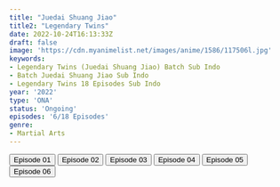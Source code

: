 ```yaml
---
title: "Juedai Shuang Jiao"
title2: "Legendary Twins"
date: 2022-10-24T16:13:33Z
draft: false
image: 'https://cdn.myanimelist.net/images/anime/1586/117506l.jpg'
keywords:
- Legendary Twins (Juedai Shuang Jiao) Batch Sub Indo
- Batch Juedai Shuang Jiao Sub Indo
- Legendary Twins 18 Episodes Sub Indo
year: '2022'
type: 'ONA'
status: 'Ongoing'
episodes: '6/18 Episodes'
genre:
- Martial Arts
---
```


<div class="d-g gg-5 gtc-r ai-c">
<button onclick="window.open('?kur=KOI KISAMA/LGDTWN/1/MP4/Kuramanime-LGDTWN-01-480p-Anichin','_blank')">Episode 01</button>
<button onclick="window.open('?kur=KOI KISAMA/LGDTWN/2/MP4/Kuramanime-LGDTWN-02-480p-Anichin','_blank')">Episode 02</button>
<button onclick="window.open('?kur=KOI KISAMA/LGDTWN/3/MP4/Kuramanime-LGDTWN-03-480p-Anichin','_blank')">Episode 03</button>
<button onclick="window.open('?kur=KOI KISAMA/LGDTWN/4/MP4/Kuramanime-LGDTWN-04-480p-Anichin','_blank')">Episode 04</button>
<button onclick="window.open('?kur=KOI KISAMA/LGDTWN/5/MP4/Kuramanime-LGDTWN-05-480p-Anichin','_blank')">Episode 05</button>
<button onclick="window.open('?kur=KOI KISAMA/LGDTWN/6/MP4/Kuramanime-LGDTWN-06-480p-Anichin','_blank')">Episode 06</button>
</div>